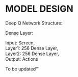 # MODEL DESIGN

Deep Q Network Structure:

Dense Layer:

Input: Screen,  
Layer1: 256 Dense Layer,  
Layer2: 256 Dense Layer,  
Output: Actions

To be updated™
